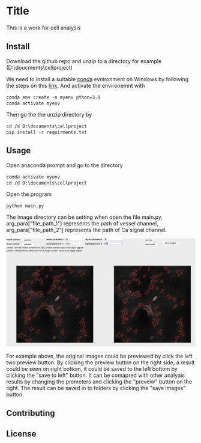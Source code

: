 # Title

This is a work for cell analysis

## Install

Download the github repo and unzip to a directory for example (D:\doucments\cellproject) 

We need to install a suitable [conda](https://conda.io/) evnironment on Windows by following the steps on this [link](https://docs.anaconda.com/free/anaconda/install/windows/). And activate the environemnt with  

```
conda env create -n myenv pthon=3.9
conda activate myenv
```

Then go the the unzip directory by
```
cd /d D:\documents\cellproject
pip install -r requirments.txt
```

## Usage
Open anaconda prompt and go to the directory
```
conda activate myenv
cd /d D:\documents\cellproject
```
Open the program
```
python main.py
```

The image directory can be setting when open the file main.py, arg_para["file_path_1"] represents the path of vessel channel, arg_para["file_path_2"] represents the path of Ca signal channel.

![txt2img-stable2](assets/example.png)

For example above, the original images could be previewed by click the left two preview button. By clicking the preview button on the right side, a result could be seen on right bottom, it could be saved to the left bottom by clicking the "save to left" button. It can be comapred with other analyais results by changing the premeters and clicking the "preveiw" button on the right. The result can be saved in to folders by clicking the "save images" button. 


## Contributing



## License
